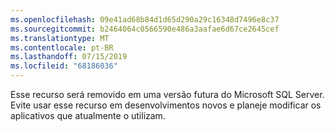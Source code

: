 ```yaml
---
ms.openlocfilehash: 09e41ad68b84d1d65d290a29c16348d7496e8c37
ms.sourcegitcommit: b2464064c0566590e486a3aafae6d67ce2645cef
ms.translationtype: MT
ms.contentlocale: pt-BR
ms.lasthandoff: 07/15/2019
ms.locfileid: "68186036"
---
```

Esse recurso será removido em uma versão futura do Microsoft SQL Server. Evite usar esse recurso em desenvolvimentos novos e planeje modificar os aplicativos que atualmente o utilizam.
